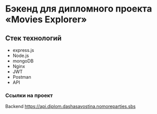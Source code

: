 # Бэкенд для дипломного проекта «Movies Explorer»

## Стек технологий
- express.js
- Node.js
- mongoDB
- Nginx
- JWT
- Postman
- API

### Ссылки на проект

Backend https://api.diplom.dashasavostina.nomoreparties.sbs
